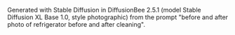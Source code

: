 Generated with Stable Diffusion in DiffusionBee 2.5.1 (model Stable Diffusion XL Base 1.0, style photographic) from the prompt "before and after photo of refrigerator before and after cleaning".